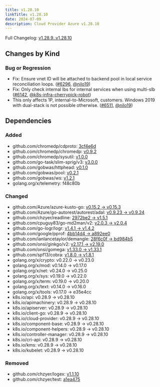 ```yaml
---
title: v1.28.10
linkTitle: v1.28.10
date: 2024-07-09
description: Cloud Provider Azure v1.28.10
---
```

Full Changelog: [v1.28.9..v1.28.10](https://github.com/kubernetes-sigs/cloud-provider-azure/compare/v1.28.9...v1.28.10)

## Changes by Kind

### Bug or Regression

- Fix: Ensure vnet ID will be attached to backend pool in local service reconciliation loops. ([#6296](https://github.com/kubernetes-sigs/cloud-provider-azure/pull/6296), [@nilo19](https://github.com/nilo19))
- Fix: Only check internal lbs for internal services when using multi-slb ([#6142](https://github.com/kubernetes-sigs/cloud-provider-azure/pull/6142), [@k8s-infra-cherrypick-robot](https://github.com/k8s-infra-cherrypick-robot))
- This only affects 1P, internal-to-Microsoft, customers. Windows 2019 with dual-stack is not possible otherwise. ([#6511](https://github.com/kubernetes-sigs/cloud-provider-azure/pull/6511), [@nilo19](https://github.com/nilo19))

## Dependencies

### Added
- github.com/chromedp/cdproto: [3cf4e6d](https://github.com/chromedp/cdproto/tree/3cf4e6d)
- github.com/chromedp/chromedp: [v0.9.2](https://github.com/chromedp/chromedp/tree/v0.9.2)
- github.com/chromedp/sysutil: [v1.0.0](https://github.com/chromedp/sysutil/tree/v1.0.0)
- github.com/go-task/slim-sprig/v3: [v3.0.0](https://github.com/go-task/slim-sprig/tree/v3.0.0)
- github.com/gobwas/httphead: [v0.1.0](https://github.com/gobwas/httphead/tree/v0.1.0)
- github.com/gobwas/pool: [v0.2.1](https://github.com/gobwas/pool/tree/v0.2.1)
- github.com/gobwas/ws: [v1.2.1](https://github.com/gobwas/ws/tree/v1.2.1)
- golang.org/x/telemetry: f48c80b

### Changed
- github.com/Azure/azure-kusto-go: [v0.15.2 → v0.15.3](https://github.com/Azure/azure-kusto-go/compare/v0.15.2...v0.15.3)
- github.com/Azure/go-autorest/autorest/adal: [v0.9.23 → v0.9.24](https://github.com/Azure/go-autorest/compare/autorest/adal/v0.9.23...autorest/adal/v0.9.24)
- github.com/chzyer/readline: [2972be2 → v1.5.1](https://github.com/chzyer/readline/compare/2972be2...v1.5.1)
- github.com/cpuguy83/go-md2man/v2: [v2.0.3 → v2.0.4](https://github.com/cpuguy83/go-md2man/compare/v2.0.3...v2.0.4)
- github.com/go-logr/logr: [v1.4.1 → v1.4.2](https://github.com/go-logr/logr/compare/v1.4.1...v1.4.2)
- github.com/google/pprof: [4bb14d4 → a892ee0](https://github.com/google/pprof/compare/4bb14d4...a892ee0)
- github.com/ianlancetaylor/demangle: [28f6c0f → bd984b5](https://github.com/ianlancetaylor/demangle/compare/28f6c0f...bd984b5)
- github.com/onsi/ginkgo/v2: [v2.17.1 → v2.19.0](https://github.com/onsi/ginkgo/compare/v2.17.1...v2.19.0)
- github.com/onsi/gomega: [v1.33.0 → v1.33.1](https://github.com/onsi/gomega/compare/v1.33.0...v1.33.1)
- github.com/spf13/cobra: [v1.8.0 → v1.8.1](https://github.com/spf13/cobra/compare/v1.8.0...v1.8.1)
- golang.org/x/crypto: v0.22.0 → v0.23.0
- golang.org/x/mod: v0.14.0 → v0.17.0
- golang.org/x/net: v0.24.0 → v0.25.0
- golang.org/x/sys: v0.19.0 → v0.22.0
- golang.org/x/term: v0.19.0 → v0.20.0
- golang.org/x/text: v0.14.0 → v0.16.0
- golang.org/x/tools: v0.17.0 → e35e4cc
- k8s.io/api: v0.28.9 → v0.28.10
- k8s.io/apimachinery: v0.28.9 → v0.28.10
- k8s.io/apiserver: v0.28.9 → v0.28.10
- k8s.io/client-go: v0.28.9 → v0.28.10
- k8s.io/cloud-provider: v0.28.9 → v0.28.10
- k8s.io/component-base: v0.28.9 → v0.28.10
- k8s.io/component-helpers: v0.28.9 → v0.28.10
- k8s.io/controller-manager: v0.28.9 → v0.28.10
- k8s.io/cri-api: v0.28.9 → v0.28.10
- k8s.io/kms: v0.28.9 → v0.28.10
- k8s.io/kubelet: v0.28.9 → v0.28.10

### Removed
- github.com/chzyer/logex: [v1.1.10](https://github.com/chzyer/logex/tree/v1.1.10)
- github.com/chzyer/test: [a1ea475](https://github.com/chzyer/test/tree/a1ea475)
